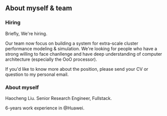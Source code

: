 ## About myself & team

### Hiring

Briefly, We're hiring.

Our team now focus on building a system for extra-scale cluster performance modeling & simulation. We're looking for people who have a strong willing to face chanllenge and have deep understanding of computer architecture (especially the OoO processor).

If you'd like to know more about the position, please send your CV or question to my personal email.

### About myself

Haocheng Liu. Senior Research Engineer, Fullstack.

6-years work experience in @Huawei. 
